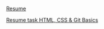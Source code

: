 [Resume](https://natalyabolshakova.github.io/rsschool-cv/cv)


[Resume task HTML, CSS & Git Basics](https://natalyabolshakova.github.io/rsschool-cv/index.html)
